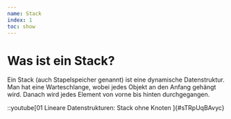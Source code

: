 ```yaml
---
name: Stack
index: 1
toc: show
---
```


# Was ist ein Stack?
Ein Stack (auch Stapelspeicher genannt) ist eine dynamische Datenstruktur. Man hat eine Warteschlange, wobei jedes Objekt an den Anfang gehängt wird. Danach wird jedes Element von vorne bis hinten durchgegangen.

::youtube[01 Lineare Datenstrukturen:  Stack ohne Knoten ]{#sTRpUqBAvyc}
